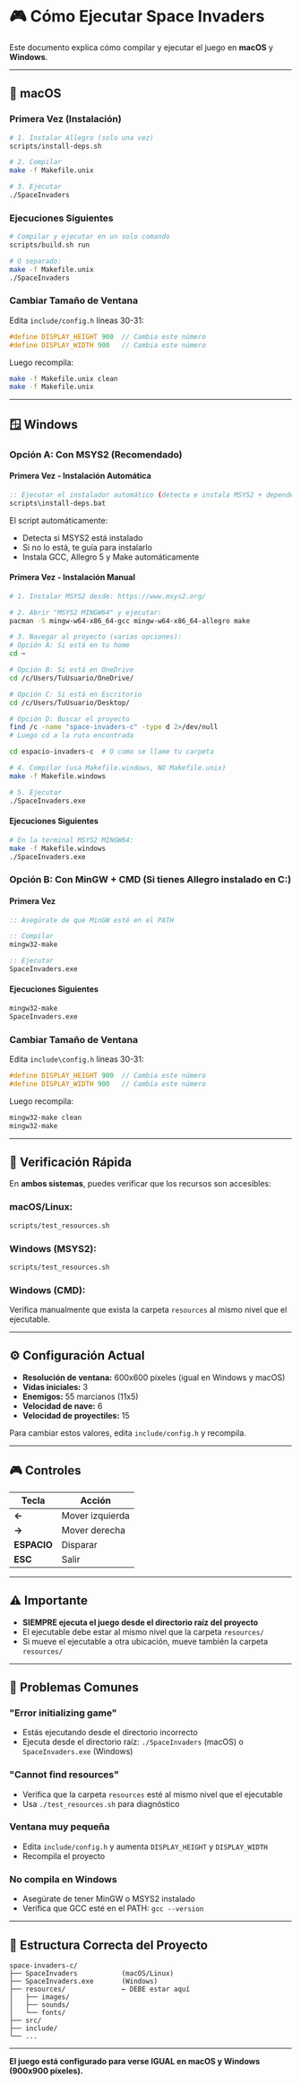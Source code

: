 # 🎮 Cómo Ejecutar Space Invaders

Este documento explica cómo compilar y ejecutar el juego en **macOS** y **Windows**.

---

## 🍎 macOS

### Primera Vez (Instalación)

```bash
# 1. Instalar Allegro (solo una vez)
scripts/install-deps.sh

# 2. Compilar
make -f Makefile.unix

# 3. Ejecutar
./SpaceInvaders
```

### Ejecuciones Siguientes

```bash
# Compilar y ejecutar en un solo comando
scripts/build.sh run

# O separado:
make -f Makefile.unix
./SpaceInvaders
```

### Cambiar Tamaño de Ventana

Edita `include/config.h` líneas 30-31:
```c
#define DISPLAY_HEIGHT 900  // Cambia este número
#define DISPLAY_WIDTH 900   // Cambia este número
```

Luego recompila:
```bash
make -f Makefile.unix clean
make -f Makefile.unix
```

---

## 🪟 Windows

### Opción A: Con MSYS2 (Recomendado)

#### Primera Vez - Instalación Automática
```cmd
:: Ejecutar el instalador automático (detecta e instala MSYS2 + dependencias)
scripts\install-deps.bat
```

El script automáticamente:
- Detecta si MSYS2 está instalado
- Si no lo está, te guía para instalarlo
- Instala GCC, Allegro 5 y Make automáticamente

#### Primera Vez - Instalación Manual
```bash
# 1. Instalar MSYS2 desde: https://www.msys2.org/

# 2. Abrir "MSYS2 MINGW64" y ejecutar:
pacman -S mingw-w64-x86_64-gcc mingw-w64-x86_64-allegro make

# 3. Navegar al proyecto (varias opciones):
# Opción A: Si está en tu home
cd ~

# Opción B: Si está en OneDrive
cd /c/Users/TuUsuario/OneDrive/

# Opción C: Si está en Escritorio
cd /c/Users/TuUsuario/Desktop/

# Opción D: Buscar el proyecto
find /c -name "space-invaders-c" -type d 2>/dev/null
# Luego cd a la ruta encontrada

cd espacio-invaders-c  # O como se llame tu carpeta

# 4. Compilar (usa Makefile.windows, NO Makefile.unix)
make -f Makefile.windows

# 5. Ejecutar
./SpaceInvaders.exe
```

#### Ejecuciones Siguientes
```bash
# En la terminal MSYS2 MINGW64:
make -f Makefile.windows
./SpaceInvaders.exe
```

### Opción B: Con MinGW + CMD (Si tienes Allegro instalado en C:\)

#### Primera Vez
```cmd
:: Asegúrate de que MinGW esté en el PATH

:: Compilar
mingw32-make

:: Ejecutar
SpaceInvaders.exe
```

#### Ejecuciones Siguientes
```cmd
mingw32-make
SpaceInvaders.exe
```

### Cambiar Tamaño de Ventana

Edita `include\config.h` líneas 30-31:
```c
#define DISPLAY_HEIGHT 900  // Cambia este número
#define DISPLAY_WIDTH 900   // Cambia este número
```

Luego recompila:
```cmd
mingw32-make clean
mingw32-make
```

---

## 🎯 Verificación Rápida

En **ambos sistemas**, puedes verificar que los recursos son accesibles:

### macOS/Linux:
```bash
scripts/test_resources.sh
```

### Windows (MSYS2):
```bash
scripts/test_resources.sh
```

### Windows (CMD):
Verifica manualmente que exista la carpeta `resources` al mismo nivel que el ejecutable.

---

## ⚙️ Configuración Actual

- **Resolución de ventana:** 600x600 píxeles (igual en Windows y macOS)
- **Vidas iniciales:** 3
- **Enemigos:** 55 marcianos (11x5)
- **Velocidad de nave:** 6
- **Velocidad de proyectiles:** 15

Para cambiar estos valores, edita `include/config.h` y recompila.

---

## 🎮 Controles

| Tecla | Acción |
|-------|--------|
| **←** | Mover izquierda |
| **→** | Mover derecha |
| **ESPACIO** | Disparar |
| **ESC** | Salir |

---

## ⚠️ Importante

- **SIEMPRE ejecuta el juego desde el directorio raíz del proyecto**
- El ejecutable debe estar al mismo nivel que la carpeta `resources/`
- Si mueve el ejecutable a otra ubicación, mueve también la carpeta `resources/`

---

## 🐛 Problemas Comunes

### "Error initializing game"
- Estás ejecutando desde el directorio incorrecto
- Ejecuta desde el directorio raíz: `./SpaceInvaders` (macOS) o `SpaceInvaders.exe` (Windows)

### "Cannot find resources"
- Verifica que la carpeta `resources` esté al mismo nivel que el ejecutable
- Usa `./test_resources.sh` para diagnóstico

### Ventana muy pequeña
- Edita `include/config.h` y aumenta `DISPLAY_HEIGHT` y `DISPLAY_WIDTH`
- Recompila el proyecto

### No compila en Windows
- Asegúrate de tener MinGW o MSYS2 instalado
- Verifica que GCC esté en el PATH: `gcc --version`

---

## 📁 Estructura Correcta del Proyecto

```
space-invaders-c/
├── SpaceInvaders           (macOS/Linux)
├── SpaceInvaders.exe       (Windows)
├── resources/              ← DEBE estar aquí
│   ├── images/
│   ├── sounds/
│   └── fonts/
├── src/
├── include/
└── ...
```

---

**El juego está configurado para verse IGUAL en macOS y Windows (900x900 píxeles).**

